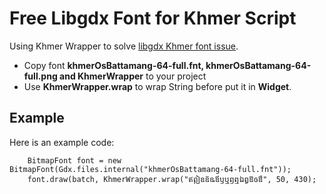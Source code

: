 # Free Libgdx Font for Khmer Script

Using Khmer Wrapper to solve [libgdx Khmer font issue](https://github.com/libgdx/libgdx/issues/6626).

- Copy font **khmerOsBattamang-64-full.fnt, khmerOsBattamang-64-full.png and KhmerWrapper** to your project
- Use **KhmerWrapper.wrap** to wrap String before put it in **Widget**.

## Example

Here is an example code:

        BitmapFont font = new BitmapFont(Gdx.files.internal("khmerOsBattamang-64-full.fnt"));
        font.draw(batch, KhmerWrapper.wrap("ឥឦឧឨឩឪឫឬឭឮឯឰឱឲឳ", 50, 430);

